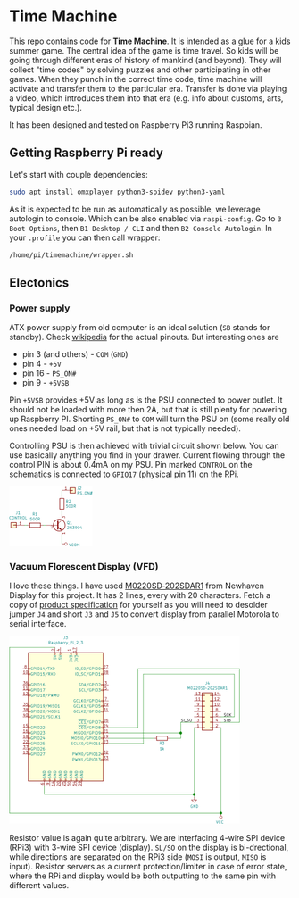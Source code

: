 # Time Machine

This repo contains code for **Time Machine**. It is intended as a glue for a kids summer game. The central idea of the game is time travel. So kids will be going through different eras of history of mankind (and beyond). They will collect "time codes" by solving puzzles and other participating in other games. When they punch in the correct time code, time machine will activate and transfer them to the particular era. Transfer is done via playing a video, which introduces them into that era (e.g. info about customs, arts, typical design etc.). 

It has been designed and tested on Raspberry Pi3 running Raspbian.

## Getting Raspberry Pi ready

Let's start with couple dependencies:
```bash
sudo apt install omxplayer python3-spidev python3-yaml
```

As it is expected to be run as automatically as possible, we leverage autologin to console. Which can be also enabled via `raspi-config`. Go to `3 Boot Options`, then `B1 Desktop / CLI` and then `B2 Console Autologin`. In your `.profile` you can then call wrapper:

```bash
/home/pi/timemachine/wrapper.sh
```

## Electonics

### Power supply

ATX power supply from old computer is an ideal solution (`SB` stands for standby). Check [wikipedia](https://en.wikipedia.org/wiki/ATX) for the actual pinouts. But interesting ones are

- pin 3 (and others) - `COM` (`GND`)
- pin 4 - `+5V`
- pin 16 - `PS_ON#`
- pin 9 - `+5VSB`

Pin `+5VSB` provides +5V as long as is the PSU connected to power outlet. It should not be loaded with more then 2A, but that is still plenty for powering up Raspberry PI. Shorting `PS_ON#` to `COM` will turn the PSU on (some really old ones needed load on +5V rail, but that is not typically needed).

Controlling PSU is then achieved with trivial circuit shown below. You can use basically anything you find in your drawer. Current flowing through the control PIN is about 0.4mA on my PSU. Pin marked `CONTROL` on the schematics is connected to `GPIO17` (physical pin 11) on the RPi.

![psu control](img/psu.png)

### Vacuum Florescent Display (VFD)

I love these things. I have used [M0220SD‐202SDAR1](https://www.newhavendisplay.com/m0220sd202sdar1-p-812.html) from Newhaven Display for this project. It has 2 lines, every with 20 characters. Fetch a copy of [product specification](http://www.newhavendisplay.com/specs/M0220SD-202SDAR1.pdf) for yourself as you will need to desolder jumper `J4` and short `J3` and `J5` to convert display from parallel Motorola to serial interface. 

![VFD wiring to RPi3](img/vfd.png)

Resistor value is again quite arbitrary. We are interfacing 4-wire SPI device (RPi3) with 3-wire SPI device (display). `SL/SO` on the display is bi-drectional, while directions are separated on the RPi3 side (`MOSI` is output, `MISO` is input). Resistor servers as a current protection/limiter in case of error state, where the RPi and display would be both outputting to the same pin with different values.